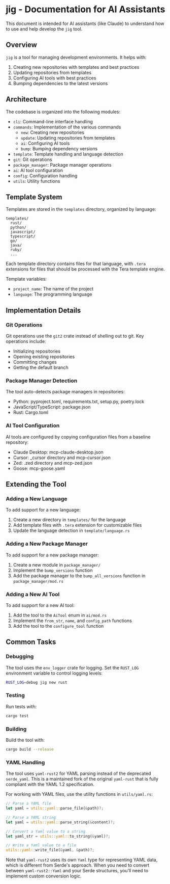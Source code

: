 # jig - Documentation for AI Assistants

This document is intended for AI assistants (like Claude) to understand how to use and help develop the `jig` tool.

## Overview

`jig` is a tool for managing development environments. It helps with:

1. Creating new repositories with templates and best practices
2. Updating repositories from templates
3. Configuring AI tools with best practices
4. Bumping dependencies to the latest versions

## Architecture

The codebase is organized into the following modules:

- `cli`: Command-line interface handling
- `commands`: Implementation of the various commands
  - `new`: Creating new repositories
  - `update`: Updating repositories from templates
  - `ai`: Configuring AI tools
  - `bump`: Bumping dependency versions
- `template`: Template handling and language detection
- `git`: Git operations
- `package_manager`: Package manager operations
- `ai`: AI tool configuration
- `config`: Configuration handling
- `utils`: Utility functions

## Template System

Templates are stored in the `templates` directory, organized by language:

```plaintext
templates/
  rust/
  python/
  javascript/
  typescript/
  go/
  java/
  ruby/
  ...
```

Each template directory contains files for that language, with `.tera` extensions for files that should be processed with the Tera template engine.

Template variables:

- `project_name`: The name of the project
- `language`: The programming language

## Implementation Details

### Git Operations

Git operations use the `git2` crate instead of shelling out to git. Key operations include:

- Initializing repositories
- Opening existing repositories
- Committing changes
- Getting the default branch

### Package Manager Detection

The tool auto-detects package managers in repositories:

- Python: pyproject.toml, requirements.txt, setup.py, poetry.lock
- JavaScript/TypeScript: package.json
- Rust: Cargo.toml

### AI Tool Configuration

AI tools are configured by copying configuration files from a baseline repository:

- Claude Desktop: mcp-claude-desktop.json
- Cursor: \_cursor directory and mcp-cursor.json
- Zed: .zed directory and mcp-zed.json
- Goose: mcp-goose.yaml

## Extending the Tool

### Adding a New Language

To add support for a new language:

1. Create a new directory in `templates/` for the language
2. Add template files with `.tera` extension for customizable files
3. Update the language detection in `template/language.rs`

### Adding a New Package Manager

To add support for a new package manager:

1. Create a new module in `package_manager/`
2. Implement the `bump_versions` function
3. Add the package manager to the `bump_all_versions` function in `package_manager/mod.rs`

### Adding a New AI Tool

To add support for a new AI tool:

1. Add the tool to the `AiTool` enum in `ai/mod.rs`
2. Implement the `from_str`, `name`, and `config_path` functions
3. Add the tool to the `configure_tool` function

## Common Tasks

### Debugging

The tool uses the `env_logger` crate for logging. Set the `RUST_LOG` environment variable to control logging levels:

```bash
RUST_LOG=debug jig new rust
```

### Testing

Run tests with:

```bash
cargo test
```

### Building

Build the tool with:

```bash
cargo build --release
```

### YAML Handling

The tool uses `yaml-rust2` for YAML parsing instead of the deprecated `serde_yaml`. This is a maintained fork of the original `yaml-rust` that is fully compliant with the YAML 1.2 specification.

For working with YAML files, use the utility functions in `utils/yaml.rs`:

```rust
// Parse a YAML file
let yaml = utils::yaml::parse_file(&path)?;

// Parse a YAML string
let yaml = utils::yaml::parse_string(&content)?;

// Convert a Yaml value to a string
let yaml_str = utils::yaml::to_string(&yaml)?;

// Write a Yaml value to a file
utils::yaml::write_file(&yaml, &path)?;
```

Note that `yaml-rust2` uses its own `Yaml` type for representing YAML data, which is different from Serde's approach. When you need to convert between `yaml-rust2::Yaml` and your Serde structures, you'll need to implement custom conversion logic.

